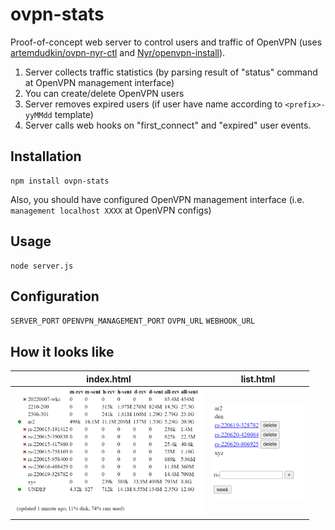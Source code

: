 # ovpn-stats
Proof-of-concept web server to control users and traffic of OpenVPN (uses [artemdudkin/ovpn-nyr-ctl](https://github.com/artemdudkin/ovpn-nyr-ctl) and [Nyr/openvpn-install](https://github.com/Nyr/openvpn-install)).

1. Server collects traffic statistics (by parsing result of "status" command at OpenVPN management interface)
2. You can create/delete OpenVPN users
3. Server removes expired users (if user have name according to `<prefix>-yyMMdd` template)
4. Server calls web hooks on "first_connect" and "expired" user events.

## Installation

```
npm install ovpn-stats
```

Also, you should have configured OpenVPN management interface (i.e. `management localhost XXXX` at OpenVPN configs)

## Usage

```
node server.js
```

  ## Configuration
`SERVER_PORT`
`OPENVPN_MANAGEMENT_PORT`
`OVPN_URL`
`WEBHOOK_URL`
  
## How it looks like

| index.html  | list.html |
| ------------- | ------------- |
| <img src="https://raw.githubusercontent.com/artemdudkin/ovpn-stats/main/docs/stats-index.png" width="300">  | <img src="https://raw.githubusercontent.com/artemdudkin/ovpn-stats/main/docs/stats-list.png" width="150">  |
